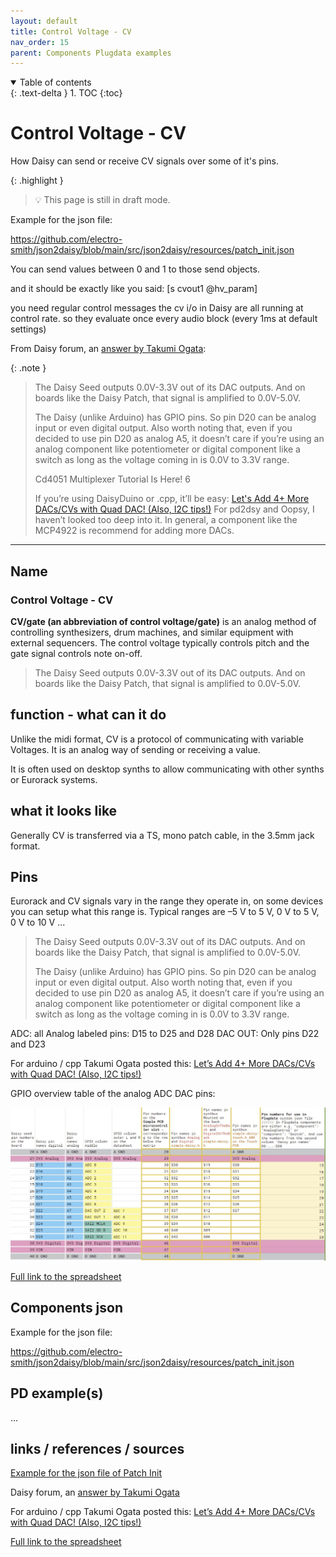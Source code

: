 ```yaml
---
layout: default
title: Control Voltage - CV
nav_order: 15
parent: Components Plugdata examples
---
```


<details open markdown="block">
  <summary>
    Table of contents
  </summary>
  {: .text-delta }
1. TOC
{:toc}
</details>

# Control Voltage - CV

How Daisy can send or receive CV signals over some of it's pins.

{: .highlight }
> 💡 This page is still in draft mode.

Example for the json file:

https://github.com/electro-smith/json2daisy/blob/main/src/json2daisy/resources/patch_init.json

You can send values between 0 and 1 to those send objects.

 and it should be exactly like you said: [s cvout1 @hv_param]

you need regular control messages
the cv i/o in Daisy are all running at control rate. so they evaluate once every audio block (every 1ms at default settings)

From Daisy forum, an [answer by Takumi Ogata](https://forum.electro-smith.com/t/is-there-a-resource-for-how-to-use-json-pin-names-when-using-pd2dsy/4005/6):

{: .note }
> The Daisy Seed outputs 0.0V-3.3V out of its DAC outputs. And on boards like the Daisy Patch, that signal is amplified to 0.0V-5.0V.
>
> The Daisy (unlike Arduino) has GPIO pins. So pin D20 can be analog input or even digital output. Also worth noting that, even if you decided to use pin D20 as analog A5, it doesn’t care if you’re using an analog component like potentiometer or digital component like a switch as long as the voltage coming in is 0.0V to 3.3V range.
>
> Cd4051 Multiplexer Tutorial Is Here! 6
>
> If you’re using DaisyDuino or .cpp, it’ll be easy: [Let's Add 4+ More DACs/CVs with Quad DAC! (Also, I2C tips!)](https://forum.electro-smith.com/t/lets-add-4-more-dacs-cvs-with-quad-dac-also-i2c-tips/3428)
For pd2dsy and Oopsy, I haven’t looked too deep into it.
> In general, a component like the MCP4922 is recommend for adding more DACs.

***
## Name

### Control Voltage - CV


**CV/gate (an abbreviation of control voltage/gate)** is an analog method of controlling synthesizers, drum machines, and similar equipment with external sequencers. The control voltage typically controls pitch and the gate signal controls note on-off.

> The Daisy Seed outputs 0.0V-3.3V out of its DAC outputs. And on boards like the Daisy Patch, that signal is amplified to 0.0V-5.0V.


## function - what can it do

Unlike the midi format, CV is a protocol of communicating with variable Voltages. It is an analog way of sending or receiving a value.

It is often used on desktop synths to allow communicating with other synths or Eurorack systems.

## what it looks like

Generally CV is transferred via a TS, mono patch cable, in the 3.5mm jack format.

## Pins

Eurorack and CV signals vary in the range they operate in, on some devices you can setup what this range is. Typical ranges are –5 V to 5 V, 0 V to 5 V, 0 V to 10 V ...

> The Daisy Seed outputs 0.0V-3.3V out of its DAC outputs. And on boards like the Daisy Patch, that signal is amplified to 0.0V-5.0V.
>
> The Daisy (unlike Arduino) has GPIO pins. So pin D20 can be analog input or even digital output. Also worth noting that, even if you decided to use pin D20 as analog A5, it doesn’t care if you’re using an analog component like potentiometer or digital component like a switch as long as the voltage coming in is 0.0V to 3.3V range.

ADC: all Analog labeled pins: D15 to D25 and D28
DAC OUT: Only pins D22 and D23

For arduino / cpp Takumi Ogata posted this: [Let’s Add 4+ More DACs/CVs with Quad DAC! (Also, I2C tips!)](https://forum.electro-smith.com/t/lets-add-4-more-dacs-cvs-with-quad-dac-also-i2c-tips/3428)

GPIO overview table of the analog ADC DAC pins:

![GPIO overview table of the analog ADC DAC pins](img/analog-pins_GPIO_daisy_seed_table.jpg)

[Full link to the spreadsheet](https://docs.google.com/spreadsheets/d/1xtg_s1tk8tm-6qNkBLFc6V1L_Mpmu-PCOvv7qEyr9mU/edit?usp=sharing) 

## Components json

Example for the json file:

https://github.com/electro-smith/json2daisy/blob/main/src/json2daisy/resources/patch_init.json

## PD example(s)

...



## links / references / sources

[Example for the json file of Patch Init](https://github.com/electro-smith/json2daisy/blob/main/src/json2daisy/resources/patch_init.json)

Daisy forum, an [answer by Takumi Ogata](https://forum.electro-smith.com/t/is-there-a-resource-for-how-to-use-json-pin-names-when-using-pd2dsy/4005/6)

For arduino / cpp Takumi Ogata posted this: [Let’s Add 4+ More DACs/CVs with Quad DAC! (Also, I2C tips!)](https://forum.electro-smith.com/t/lets-add-4-more-dacs-cvs-with-quad-dac-also-i2c-tips/3428)

[Full link to the spreadsheet](https://docs.google.com/spreadsheets/d/1xtg_s1tk8tm-6qNkBLFc6V1L_Mpmu-PCOvv7qEyr9mU/edit?usp=sharing) 

